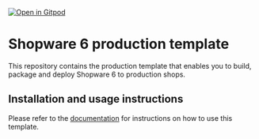 [![Open in Gitpod](https://gitpod.io/button/open-in-gitpod.svg)](https://gitpod.io/#https://github.com/iGore/ddev-gitpod-shopware6.git)

# Shopware 6 production template

This repository contains the production template that enables you to build,
package and deploy Shopware 6 to production shops.

## Installation and usage instructions

Please refer to the
[documentation](https://developer.shopware.com/docs/guides/installation/template)
for instructions on how to use this template.
